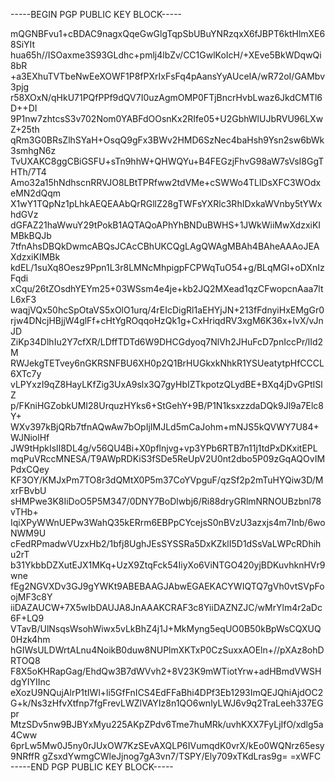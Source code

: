 -----BEGIN PGP PUBLIC KEY BLOCK-----

mQGNBFvu1+cBDAC9nagxQqeGwGlgTqpSbUBuYNRzqxX6fJBPT6ktHlmXE68SiYIt
hua65h//ISOaxme3S93GLdhc+pmlj4lbZv/CC1GwlKoIcH/+XEve5BkWDqwQi8bR
+a3EXhuTVTbeNwEeXOWF1P8fPXrIxFsFq4pAansYyAUceIA/wR72oI/GAMbv3pjg
r58XOxN/qHkU71PQfPPf9dQV7I0uzAgmOMP0FTjBncrHvbLwaz6JkdCMTl6D++DI
9P1nw7zhtcsS3v702Nom0YABFdOOsnKx2RIfe05+U2GbhWlUJbRVU96LXwZ+25th
qRm3G0BRsZlhSYaH+OsqQ9gFx3BWv2HMD6SzNec4baHsh9Ysn2sw6bWk3smhgN6z
TvUXAKC8ggCBiGSFU+sTn9hhW+QHWQYu+B4FEGzjFhvG98aW7sVsI8GgTHTh/7T4
Amo32a15hNdhscnRRVJO8LBtTPRfww2tdVMe+cSWWo4TLlDsXFC3WOdxeMN2dQqm
X1wY1TQpNz1pLhkAEQEAAbQrRGllZ28gTWFsYXRlc3RhIDxkaWVnby5tYWxhdGVz
dGFAZ21haWwuY29tPokB1AQTAQoAPhYhBNDuBWHS+1JWkWiiMwXdzxiKIMBkBQJb
7tfnAhsDBQkDwmcABQsJCAcCBhUKCQgLAgQWAgMBAh4BAheAAAoJEAXdzxiKIMBk
kdEL/1suXq8Oesz9Ppn1L3r8LMNcMhpigpFCPWqTuO54+g/BLqMGl+oDXnIzFqdi
xCqu/26tZOsdhYEYm25+03WSsm4e4je+kb2JQ2MXead1qzCFwopcnAaa7ltL6xF3
waqjVQx50hcSpOtaVS5xOlO1urq/4rEIcDigRl1aEHYjJN+213fFdnyiHxEMgGr0
rjw4DNcjHBjjW4glFf+cHtYgROqqoHzQk1g+CxHriqdRV3xgM6K36x+lvX/vJnJD
ZiKp34DlhIu2Y7cfXR/LDffTDTd6W9DHCGdyoq7NlVh2JHuFcD7pnIccPr/lId2M
RWJekgTETvey6nGKRSNFBU6XH0p2Q1BrHUGkxkNhkR1YSUeatytpHfCCCL6XTc7y
vLPYxzI9qZ8HayLKfZig3UxA9slx3Q7gyHbIZTkpotzQLydBE+BXq4jDvGPtISlZ
p/FKniHGZobkUMI28UrquzHYks6+StGehY+9B/P1N1ksxzzdaDQk9Jl9a7Elc8Y+
WXv397kBjQRb7tfnAQwAw7bOpIjIMJLd5mCaJohm+mNJS5kQVWY7U84+WJNiolHf
JW9tHpkIslI8DL4g/v56QU4Bi+X0pflnjvg+vp3YPb6RTB7n11j1tdPxDKxitEPL
mqPuVRccMNESA/T9AWpRDKiS3fSDe5ReUpV2U0nt2dbo5P09zGqAQOvIMPdxCQey
KF3OY/KMJxPm7TO8r3dQMtX0P5m37CoYVpguF/qzSf2p2mTuHYQiw3D/MxrFBvbU
sHMPwe3K8IiDoO5P5M347/0DNY7BoDlwbj6/Ri88dryGRlmNRNOUBzbnl78vTHb+
IqiXPyWWnUEPw3WahQ35kERrm6EBPpCYcejsS0nBVzU3azxjs4m7Inb/6woNWM9U
cFedRPmadwVUzxHb2/1bfj8UghJEsSYSSRa5DxKZklI5D1dSsVaLWPcRDhihu2rT
b31YkbbDZXutEJX1MKq+UzX9ZtqFck54IiyXo6ViNTGO420yjBDKuvhknHVr9wne
fEg2NGVXDv3GJ9gYWKt9ABEBAAGJAbwEGAEKACYWIQTQ7gVh0vtSVpFoojMF3c8Y
iiDAZAUCW+7X5wIbDAUJA8JnAAAKCRAF3c8YiiDAZNZJC/wMrYlm4r2aDc6F+LQ9
VTavB/UlNsqsWsohWiwx5vLkBhZ4j1J+MkMyng5eqUO0B50kBpWsCQXUQ0Hzk4hm
hGIWsULDWrtALnu4NoikB0duw8NUPlmXKTxP0CzSuxxAOEln+//pXAz8ohDRTOQ8
F8X5oKHRapGag/EhdQw3B7dWVvh2+8V23K9mWTiotYrw+adHBmdVWSHdgYIYIInc
eXozU9NQujAlrP1tIWl+li5GfFnICS4EdFFaBhi4DPf3Eb1293ImQEJQhiAjdOC2
G+k/Ns3zHfvXtfnp7fgFrevLWZlVAYIz8n1QO6wnlyLWJ6v9q2TraLeeh337EGpr
MtzSDv5nw9BJBYxMyu225AKpZPdv6Tme7huMRk/uvhKXX7FyLjIfO/xdlg5a4Cww
6prLw5Mw0J5ny0rJUxOW7KzSEvAXQLP6IVumqdK0vrX/kEo0WQNrz65esy9NRffR
gZsxdYwmgCWleJjnog7gA3vn7/TSPY/Ely709xTKdLras9g=
=xWFC
-----END PGP PUBLIC KEY BLOCK-----
